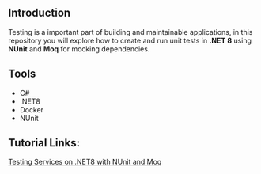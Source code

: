 ## Introduction

Testing is a important part of building and maintainable applications, in this repository you will explore how to create and run unit tests in **.NET 8** using **NUnit** and **Moq** for mocking dependencies.

## Tools
- C#
- .NET8
- Docker
- NUnit

## Tutorial Links:
[Testing Services on .NET8 with NUnit and Moq](https://dev.to/vinicius_estevam/testing-services-on-net8-with-nunit-and-moq-1em)
